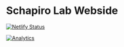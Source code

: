 # Schapiro Lab Webside
[![Netlify Status](https://api.netlify.com/api/v1/badges/ae016aeb-8f2e-4d8f-96ef-4d6c354141a1/deploy-status)](https://app.netlify.com/sites/schapirolab/deploys)

[![Analytics](https://ga-beacon.appspot.com/UA-78646709-2/starter-research-group/readme?pixel)](https://github.com/igrigorik/ga-beacon)
